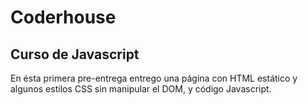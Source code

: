 # Coderhouse
## Curso de Javascript

En ésta primera pre-entrega entrego una página con HTML estático y algunos estilos CSS sin manipular el DOM, y código Javascript.